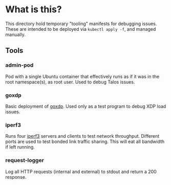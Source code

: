 # What is this?

This directory hold temporary "tooling" manifests for debugging issues. These are intended to be deployed via `kubectl apply -f`, and managed manually.

## Tools

### admin-pod

Pod with a single Ubuntu container that effectively runs as if it was in the root namespace(s), as root user. Used to debug Talos issues.

### goxdp

Basic deployment of [goxdp](https://github.com/ahsifer/goxdp). Used only as a test program to debug XDP load issues.

### iperf3

Runs four [iperf3](https://github.com/esnet/iperf) servers and clients to test network throughput. Different ports are used to test bonded link traffic sharing. This will eat all bandwidth if left running.

### request-logger

Log all HTTP requests (internal and external) to stdout and return a 200 response.
